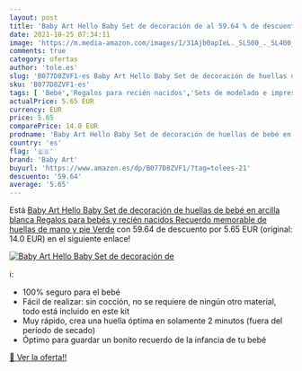 ```yaml
---
layout: post
title: 'Baby Art Hello Baby Set de decoración de al 59.64 % de descuento'
date: 2021-10-25 07:34:11
image: 'https://m.media-amazon.com/images/I/31Ajb0apIeL._SL500_._SL400_.jpg'
comments: true
category: ofertas
author: 'tole.es'
slug: 'B077D8ZVF1-es Baby Art Hello Baby Set de decoración de huellas de bebé...'
sku: 'B077D8ZVF1-es'
tags: [ 'Bebé','Regalos para recién nacidos','Sets de modelado e impresión','baby art','bebé','bebés','nacido','recién', ]
actualPrice: 5.65 EUR
currency: EUR
price: 5.65
comparePrice: 14.0 EUR
prodname: 'Baby Art Hello Baby Set de decoración de huellas de bebé en arcilla blanca  Regalos para bebés y recién nacidos  Recuerdo memorable de huellas de mano y pie  Verde'
country: 'es'
flag: '🇪🇸'
brand: 'Baby Art'
buyurl: 'https://www.amazon.es/dp/B077D8ZVF1/?tag=tolees-21'
descuento: '59.64'
average: '5.65'
---
```


Está [Baby Art Hello Baby Set de decoración de huellas de bebé en arcilla blanca  Regalos para bebés y recién nacidos  Recuerdo memorable de huellas de mano y pie  Verde](https://www.amazon.es/dp/B077D8ZVF1/?tag=tolees-21) con 59.64 de descuento por 5.65 EUR (original: 14.0 EUR) en el siguiente enlace!

[![Baby Art Hello Baby Set de decoración de](https://m.media-amazon.com/images/I/31Ajb0apIeL._SL500_._SL400_.jpg)](https://www.amazon.es/dp/B077D8ZVF1/?tag=tolees-21)

ℹ️:

- 100% seguro para el bebé
- Fácil de realizar: sin cocción, no se requiere de ningún otro material, todo está incluido en este kit
- Muy rápido, crea una huella óptima en solamente 2 minutos (fuera del período de secado)
- Óptimo para guardar un bonito recuerdo de la infancia de tu bebé

[🛒 Ver la oferta!!](https://www.amazon.es/dp/B077D8ZVF1/?tag=tolees-21)
